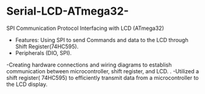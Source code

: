 # Serial-LCD-ATmega32-
SPI Communication Protocol Interfacing with LCD (ATmega32)
- Features: Using SPI to send Commands and data to the LCD through Shift
Register(74HC595).
- Peripherals (DIO, SPI).

-Creating hardware connections and wiring diagrams to establish communication between microcontroller, shift register, and LCD. .
-Utilized a shift register( 74HC595) to efficiently transmit data from a microcontroller to the LCD display.
